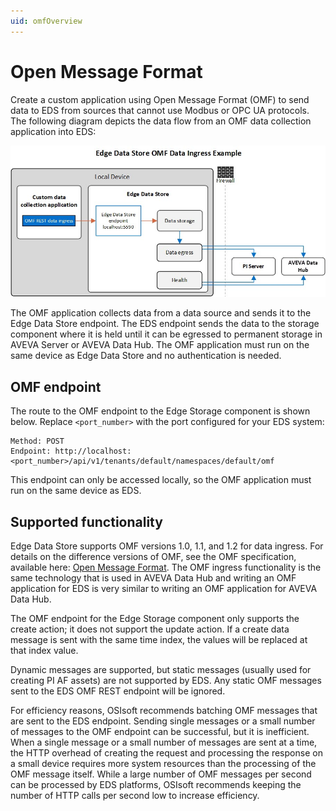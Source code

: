 ```yaml
---
uid: omfOverview
---
```


# Open Message Format

Create a custom application using Open Message Format (OMF) to send data to EDS from sources that cannot use Modbus or OPC UA protocols. The following diagram depicts the data flow from an OMF data collection application into EDS:

![EDS OMF Ingress](../images/OMFIngressExample.jpg "OMF Ingress Example")

The OMF application collects data from a data source and sends it to the Edge Data Store endpoint. The EDS endpoint sends the data to the storage component where it is held until it can be egressed to permanent storage in AVEVA Server or AVEVA Data Hub. The OMF application must run on the same device as Edge Data Store and no authentication is needed.

## OMF endpoint

The route to the OMF endpoint to the Edge Storage component is shown below. Replace `<port_number>` with the port configured for your EDS system:

```http
Method: POST
Endpoint: http://localhost:<port_number>/api/v1/tenants/default/namespaces/default/omf
```

This endpoint can only be accessed locally, so the OMF application must run on the same device as EDS.

## Supported functionality

Edge Data Store supports OMF versions 1.0, 1.1, and 1.2 for data ingress. For details on the difference versions of OMF, see the OMF specification, available here: [Open Message Format](https://docs.osisoft.com/bundle/omf/page/index.html). The OMF ingress functionality is the same technology that is used in AVEVA Data Hub and writing an OMF application for EDS is very similar to writing an OMF application for AVEVA Data Hub.

The OMF endpoint for the Edge Storage component only supports the create action; it does not support the update action. If a create data message is sent with the same time index, the values will be replaced at that index value.

Dynamic messages are supported, but static messages (usually used for creating PI AF assets) are not supported by EDS. Any static OMF messages sent to the EDS OMF REST endpoint will be ignored.

For efficiency reasons, OSIsoft recommends batching OMF messages that are sent to the EDS endpoint. Sending single messages or a small number of messages to the OMF endpoint can be successful, but it is inefficient. When a single message or a small number of messages are sent at a time, the HTTP overhead of creating the request and processing the response on a small device requires more system resources than the processing of the OMF message itself. While a large number of OMF messages per second can be processed by EDS platforms, OSIsoft recommends keeping the number of HTTP calls per second low to increase efficiency.
